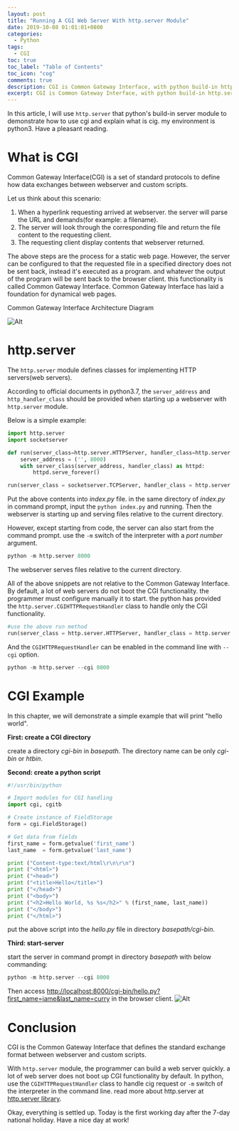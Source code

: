 ```yaml
---
layout: post
title: "Running A CGI Web Server With http.server Module"
date: 2019-10-08 01:01:01+0800
categories:
  - Python
tags:
  - CGI
toc: true
toc_label: "Table of Contents"
toc_icon: "cog"
comments: true
description: CGI is Common Gateway Interface, with python build-in http.server module. can quickly and easily demonstrate how to use it. 
excerpt: CGI is Common Gateway Interface, with python build-in http.server module. can quickly and easily demonstrate how to use it. 
---
```

In this article, I will use `http.server` that python's build-in server module to demonstrate how to use cgi and explain what is cig. my environment is python3. Have a pleasant reading.
# What is CGI
Common Gateway Interface(CGI) is a set of standard protocols to define how data exchanges between webserver and custom scripts. 

Let us think about this scenario:
1. When a hyperlink requesting arrived at webserver. the server will parse the URL and demands(for example: a filename). 
2. The server will look through the corresponding file and return the file content to the requesting client.
3. The requesting client display contents that webserver returned.

The above steps are the process for a static web page. However, the server can be configured to that the requested file in a specified directory does not be sent back, instead it's executed as a program. and whatever the output of the program will be sent back to the browser client. this functionality is called Common Gateway Interface. Common Gateway Interface has laid a foundation for dynamical web pages.

Common Gateway Interface Architecture Diagram

![Alt][1]

# http.server
The `http.server` module defines classes for implementing HTTP servers(web servers). 

According to official documents in python3.7, the `server_address` and `http_handler_class` should be provided when starting up a webserver with `http.server` module.

Below is a simple example:

```python
import http.server
import socketserver

def run(server_class=http.server.HTTPServer, handler_class=http.server.BaseHTTPRequestHandler):
    server_address = ('', 8000)
    with server_class(server_address, handler_class) as httpd:
        httpd.serve_forever()

run(server_class = socketserver.TCPServer, handler_class = http.server.SimpleHTTPRequestHandler)
```
Put the above contents into *index.py* file. in the same directory of *index.py* in command prompt, input the `python index.py` and running. Then the webserver is starting up and serving files relative to the current directory.

However, except starting from code, the server can also start from the command prompt. use the `-m` switch of the interpreter with a *port number* argument.

```python
python -m http.server 8000
```
The webserver serves files relative to the current directory.

All of the above snippets are not relative to the Common Gateway Interface. By default, a lot of web servers do not boot the CGI functionality. the programmer must configure manually it to start. the python has provided the  `http.server.CGIHTTPRequestHandler`  class to handle only the CGI functionality.

```python
#use the above run method
run(server_class = http.server.HTTPServer, handler_class = http.server.CGIHTTPRequestHandler)
```
And the `CGIHTTPRequestHandler` can be enabled in the command line with `--cgi` option.

```python
python -m http.server --cgi 8000
```

# CGI Example
In this chapter, we will demonstrate a simple example that will print "hello world".

**First: create a CGI directory**

create a directory *cgi-bin* in *basepath*. The directory name can be only *cgi-bin* or *htbin*.

**Second: create a python script**

```python
#!/usr/bin/python

# Import modules for CGI handling 
import cgi, cgitb 

# Create instance of FieldStorage 
form = cgi.FieldStorage() 

# Get data from fields
first_name = form.getvalue('first_name')
last_name  = form.getvalue('last_name')

print ("Content-type:text/html\r\n\r\n")
print ("<html>")
print ("<head>")
print ("<title>Hello</title>")
print ("</head>")
print ("<body>")
print ("<h2>Hello World, %s %s</h2>" % (first_name, last_name))
print ("</body>")
print ("</html>")
```
put the above script into the *hello.py* file in directory *basepath/cgi-bin*.

**Third: start-server**

start the server in command prompt in directory *basepath* with below commanding:
```python
python -m http.server --cgi 8000
```

Then access [http://localhost:8000/cgi-bin/hello.py?first_name=jame&last_name=curry](http://localhost:8000/cgi-bin/hello.py?first_name=jame&last_name=curry "link") in the browser client.
![Alt][2]

# Conclusion
CGI is the Common Gateway Interface that defines the standard exchange format between webserver and custom scripts.

With `http.server` module, the programmer can build a web server quickly. a lot of web server does not boot up CGI functionality by default. In python, use the `CGIHTTPRequestHandler` class to handle cig request or `-m` switch of the interpreter in the command line. read more about http.server at [http.server library][3].

Okay, everything is settled up. Today is the first working day after the  7-day national holiday. Have a nice day at work!

[1]: /blog/public/img/2019-10-08-Running-A-CGI-Web-Server-With-http-server-Module-cgi-diagram.png
[2]: /blog/public/img/2019-10-08-Running-A-CGI-Web-Server-With-http-server-Module-a.png
[3]: https://docs.python.org/3/library/http.server.html
